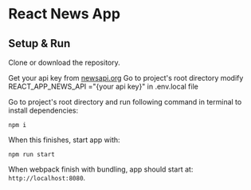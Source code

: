# React News App

## Setup & Run

Clone or download the repository.

Get your api key from [newsapi.org](https://newsapi.org)
Go to project's root directory modify REACT_APP_NEWS_API ="{your api key}" in .env.local file

Go to project's root directory and run following command in terminal to install dependencies:

`npm i`

When this finishes, start app with:

`npm run start`

When webpack finish with bundling, app should start at: `http://localhost:8080`.